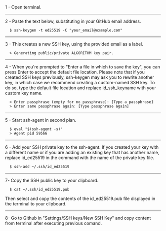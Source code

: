1 - Open terminal.

-----------------------------------------------------------------------------------------------------------------------------------------------------------

2 - Paste the text below, substituting in your GitHub email address.

      $ ssh-keygen -t ed25519 -C "your_email@example.com"
      
-----------------------------------------------------------------------------------------------------------------------------------------------------------
      
3 -  This creates a new SSH key, using the provided email as a label.

      > Generating public/private ALGORITHM key pair.

-----------------------------------------------------------------------------------------------------------------------------------------------------------

4 - When you're prompted to "Enter a file in which to save the key", you can press Enter to accept the default file location. Please note that if you
created SSH keys previously, ssh-keygen may ask you to rewrite another key, in which case we recommend creating a custom-named SSH key. To do so, type the
default file location and replace id_ssh_keyname with your custom key name.

      > Enter passphrase (empty for no passphrase): [Type a passphrase]
      > Enter same passphrase again: [Type passphrase again]
      
-----------------------------------------------------------------------------------------------------------------------------------------------------------

5 - Start ssh-agent in second plan. 

      $ eval "$(ssh-agent -s)"
      > Agent pid 59566
      
-----------------------------------------------------------------------------------------------------------------------------------------------------------

6 - Add your SSH private key to the ssh-agent. If you created your key with a different name or if you are adding an existing key that has another name,
replace id_ed25519 in the command with the name of the private key file.

      $ ssh-add ~/.ssh/id_ed25519

-----------------------------------------------------------------------------------------------------------------------------------------------------------

7- Copy the SSH public key to your clipboard.

      $ cat ~/.ssh/id_ed25519.pub
        
Then select and copy the contents of the id_ed25519.pub file displayed in the terminal to your clipboard.

-----------------------------------------------------------------------------------------------------------------------------------------------------------

8- Go to Github in "Settings/SSH keys/New SSH Key" and copy content from terminal after executing previous comand.












